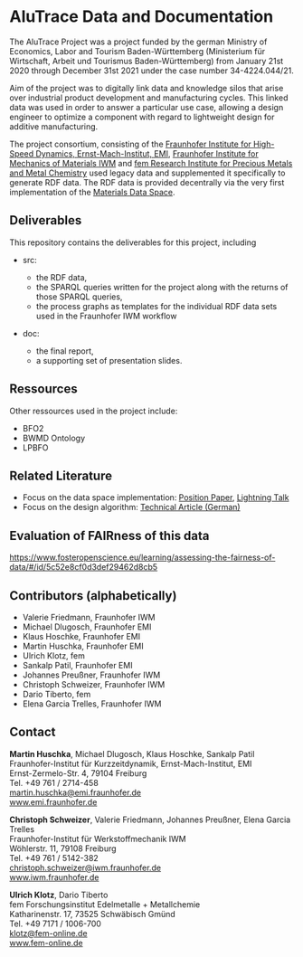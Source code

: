 # AluTrace Data and Documentation
The AluTrace Project was a project funded by the german Ministry of Economics, Labor and Tourism Baden-Württemberg (Ministerium für Wirtschaft, Arbeit und Tourismus Baden-Württemberg) from January 21st 2020 through December 31st 2021 under the case number 34-4224.044/21. 

Aim of the project was to digitally link data and knowledge silos that arise over industrial product development and manufacturing cycles. This linked data was used in order to answer a particular use case, allowing a design engineer to optimize a component with regard to lightweight design for additive manufacturing. 

The project consortium, consisting of the [Fraunhofer Institute for High-Speed Dynamics, Ernst-Mach-Institut, EMI](https://www.emi.fraunhofer.de/en/business-units/automotive/research/digitales-datenmanagement.html), [Fraunhofer Institute for 
Mechanics of Materials IWM](https://www.iwm.fraunhofer.de/) and [fem Research Institute for Precious Metals and Metal Chemistry](https://www.fem-online.de/) used legacy data and supplemented it specifically to generate RDF data. The RDF data is provided decentrally via the very first implementation of the [Materials Data Space](https://www.materials.fraunhofer.de/de/strategische-initativen/materials-data-space-/aktuelles-/erste-mds-implementierung-.html).  

## Deliverables
This repository contains the deliverables for this project, including 
- src: 
  - the RDF data,   
  - the SPARQL queries written for the project along with the returns of those SPARQL queries, 
  - the process graphs as templates for the individual RDF data sets used in the Fraunhofer IWM workflow

- doc:
  - the final report, 
  - a supporting set of presentation slides.

## Ressources
Other ressources used in the project include:
- BFO2
- BWMD Ontology
- LPBFO

## Related Literature
-   Focus on the data space implementation: [Position Paper](https://www.trusts-data.eu/wp-content/uploads/2022/06/01-The-AluTrace-Use-Case-Harnessing-Lightweight-Design-Potentials-via-the-Materials-Data-Space.pdf), [Lightning Talk](https://www.youtube.com/watch?v=4FoApZMCrSw)
-   Focus on the design algorithm: [Technical Article (German)](https://www.ingenieur.de/fachmedien/wt-werkstattstechnik/fraunhofer-gesellschaft/leichtbau-datenvernetzung-fuer-additive-fertigung/)

## Evaluation of FAIRness of this data
https://www.fosteropenscience.eu/learning/assessing-the-fairness-of-data/#/id/5c52e8cf0d3def29462d8cb5

## Contributors (alphabetically)

- Valerie Friedmann, Fraunhofer IWM  
- Michael Dlugosch, Fraunhofer EMI  
- Klaus Hoschke, Fraunhofer EMI  
- Martin Huschka, Fraunhofer EMI  
- Ulrich Klotz, fem  
- Sankalp Patil, Fraunhofer EMI  
- Johannes Preußner, Fraunhofer IWM  
- Christoph Schweizer, Fraunhofer IWM  
- Dario Tiberto, fem  
- Elena Garcia Trelles, Fraunhofer IWM  

## Contact

**Martin Huschka**, Michael Dlugosch, Klaus Hoschke, Sankalp Patil  
Fraunhofer-Institut für Kurzzeitdynamik, Ernst-Mach-Institut, EMI  
Ernst-Zermelo-Str. 4, 79104 Freiburg  
Tel. +49 761 / 2714-458  
martin.huschka@emi.fraunhofer.de  
www.emi.fraunhofer.de  

**Christoph Schweizer**, Valerie Friedmann, Johannes Preußner, Elena Garcia Trelles  
Fraunhofer-Institut für Werkstoffmechanik IWM  
Wöhlerstr. 11, 79108 Freiburg  
Tel. +49 761 / 5142-382  
christoph.schweizer@iwm.fraunhofer.de  
www.iwm.fraunhofer.de  

**Ulrich Klotz**, Dario Tiberto  
fem Forschungsinstitut Edelmetalle + Metallchemie  
Katharinenstr. 17, 73525 Schwäbisch Gmünd  
Tel. +49 7171 / 1006-700  
klotz@fem-online.de  
www.fem-online.de  




